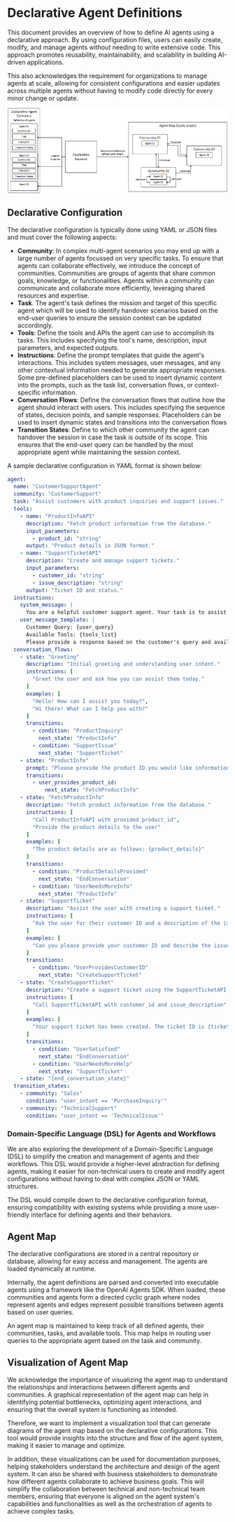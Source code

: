 # Declarative Agent Definitions

This document provides an overview of how to define AI agents using a declarative approach. By using configuration files, users can easily create, modify, and manage agents without needing to write extensive code. This approach promotes reusability, maintainability, and scalability in building AI-driven applications.

This also acknowledges the requirement for organizations to manage agents at scale, allowing for consistent configurations and easier updates across multiple agents without having to modify code directly for every minor change or update.

![Declarative Agent Definitions Diagram](/docs/images/declarative-agents.png)

## Declarative Configuration

The declarative configuration is typically done using YAML or JSON files and must cover the following aspects:

- **Community**: In complex multi-agent scenarios you may end up with a large number of agents focussed on very specific tasks. To ensure that agents can collaborate effectively, we introduce the concept of communities. Communities are groups of agents that share common goals, knowledge, or functionalities. Agents within a community can communicate and collaborate more efficiently, leveraging shared resources and expertise.
- **Task**. The agent's task defines the mission and target of this specific agent which will be used to identify handover scenarios based on the end-user queries to ensure the session context can be updated accordingly.
- **Tools**: Define the tools and APIs the agent can use to accomplish its tasks. This includes specifying the tool's name, description, input parameters, and expected outputs.
- **Instructions**: Define the prompt templates that guide the agent's interactions. This includes system messages, user messages, and any other contextual information needed to generate appropriate responses. Some pre-defined placeholders can be used to insert dynamic content into the prompts, such as the task list, conversation flows, or context-specific information.
- **Conversation Flows**: Define the conversation flows that outline how the agent should interact with users. This includes specifying the sequence of states, decision points, and sample responses. Placeholders can be used to insert dynamic states and transitions into the conversation flows
- **Transition States**: Define to which other community the agent can handover the session in case the task is outside of its scope. This ensures that the end-user query can be handled by the most appropriate agent while maintaining the session context.

A sample declarative configuration in YAML format is shown below:

```yaml
agent:
  name: "CustomerSupportAgent"
  community: "CustomerSupport"
  task: "Assist customers with product inquiries and support issues."
  tools:
    - name: "ProductInfoAPI"
      description: "Fetch product information from the database."
      input_parameters:
        - product_id: "string"
      output: "Product details in JSON format."
    - name: "SupportTicketAPI"
      description: "Create and manage support tickets."
      input_parameters:
        - customer_id: "string"
        - issue_description: "string"
      output: "Ticket ID and status."
  instructions:
    system_message: |
      You are a helpful customer support agent. Your task is to assist customers with their inquiries and support issues.
    user_message_template: |
      Customer Query: {user_query}
      Available Tools: {tools_list}
      Please provide a response based on the customer's query and available tools.
  conversation_flows:
    - state: "Greeting"
      description: "Initial greeting and understanding user intent."
      instructions: [
        "Greet the user and ask how you can assist them today."
      ]
      examples: [
        "Hello! How can I assist you today?",
        "Hi there! What can I help you with?"
      ]
      transitions:
        - condition: "ProductInquiry"
          next_state: "ProductInfo"
        - condition: "SupportIssue"
          next_state: "SupportTicket"
    - state: "ProductInfo"
      prompt: "Please provide the product ID you would like information about."
      transitions:
        - user_provides_product_id:
            next_state: "FetchProductInfo"
    - state: "FetchProductInfo"
      description: "Fetch product information from the database."
      instructions: [
        "Call ProductInfoAPI with provided product_id",
        "Provide the product details to the user"
      ]
      examples: [
        "The product details are as follows: {product_details}"
      ]
      transitions:
        - condition: "ProductDetailsProvided"
          next_state: "EndConversation"
        - condition: "UserNeedsMoreInfo"
          next_state: "ProductInfo"
    - state: "SupportTicket"
      description: "Assist the user with creating a support ticket."
      instructions: [
        "Ask the user for their customer ID and a description of the issue they are facing."
      ]
      examples: [
        "Can you please provide your customer ID and describe the issue you're facing?"
      ]
      transitions:
        - condition: "UserProvidesCustomerID"
          next_state: "CreateSupportTicket"
    - state: "CreateSupportTicket"
      description: "Create a support ticket using the SupportTicketAPI."
      instructions: [
        "Call SupportTicketAPI with customer_id and issue_description"
      ]
      examples: [
        "Your support ticket has been created. The ticket ID is {ticket_id}."
      ]
      transitions:
        - condition: "UserSatisfied"
          next_state: "EndConversation"
        - condition: "UserNeedsMoreHelp"
          next_state: "SupportTicket"
    - state: "{end_conversation_state}"
  transition_states:
    - community: "Sales"
      condition: "user_intent == 'PurchaseInquiry'"
    - community: "TechnicalSupport"
      condition: "user_intent == 'TechnicalIssue'"
```

### Domain-Specific Language (DSL) for Agents and Workflows

We are also exploring the development of a Domain-Specific Language (DSL) to simplify the creation and management of agents and their workflows. This DSL would provide a higher-level abstraction for defining agents, making it easier for non-technical users to create and modify agent configurations without having to deal with complex JSON or YAML structures.

The DSL would compile down to the declarative configuration format, ensuring compatibility with existing systems while providing a more user-friendly interface for defining agents and their behaviors.

## Agent Map

The declarative configurations are stored in a central repository or database, allowing for easy access and management. The agents are loaded dynamically at runtime.

Internally, the agent definitions are parsed and converted into executable agents using a framework like the OpenAI Agents SDK. When loaded, these communities and agents form a directed cyclic graph where nodes represent agents and edges represent possible transitions between agents based on user queries.

An agent map is maintained to keep track of all defined agents, their communities, tasks, and available tools. This map helps in routing user queries to the appropriate agent based on the task and community.

## Visualization of Agent Map

We acknowledge the importance of visualizing the agent map to understand the relationships and interactions between different agents and communities. A graphical representation of the agent map can help in identifying potential bottlenecks, optimizing agent interactions, and ensuring that the overall system is functioning as intended.

Therefore, we want to implement a visualization tool that can generate diagrams of the agent map based on the declarative configurations. This tool would provide insights into the structure and flow of the agent system, making it easier to manage and optimize.

In addition, these visualizations can be used for documentation purposes, helping stakeholders understand the architecture and design of the agent system. It can also be shared with business stakeholders to demonstrate how different agents collaborate to achieve business goals. This will simplify the collaboration between technical and non-technical team members, ensuring that everyone is aligned on the agent system's capabilities and functionalities as well as the orchestration of agents to achieve complex tasks.
